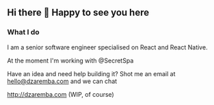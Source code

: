 ## Hi there 👋 Happy to see you here

### What I do
I am a senior software engineer specialised on React and React Native.

At the moment I'm working with @SecretSpa

Have an idea and need help building it? Shot me an email at hello@dzaremba.com and we can chat

http://dzaremba.com (WIP, of course)


<!--
**dani-z/dani-z** is a ✨ _special_ ✨ repository because its `README.md` (this file) appears on your GitHub profile.

Here are some ideas to get you started:

- 🔭 I’m currently working on ...
- 🌱 I’m currently learning ...
- 👯 I’m looking to collaborate on ...
- 🤔 I’m looking for help with ...
- 💬 Ask me about React, React Native, anythings Javascript
- 📫 How to reach me: hello@dzaremba.com
- 💬 Favourite quote: "Doing something and getting it wrong is at least ten times more productive than doing nothing"
- 😄 Pronouns: ...
- ⚡ Fun fact: ...
-->

